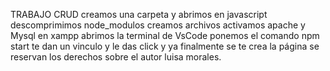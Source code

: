 TRABAJO CRUD
creamos una carpeta y abrimos en javascript
descomprimimos node_modulos
creamos archivos
activamos apache y Mysql en xampp
abrimos la terminal de VsCode
ponemos el comando npm start
te dan un vinculo y le das click
y ya finalmente se te crea la página
se reservan los derechos sobre el autor luisa morales.

